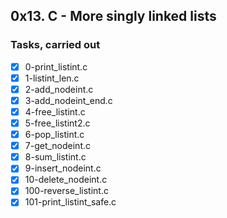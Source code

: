 ## 0x13. C - More singly linked lists
### Tasks, carried out
- [x] 0-print_listint.c
- [x] 1-listint_len.c
- [x] 2-add_nodeint.c
- [x] 3-add_nodeint_end.c
- [x] 4-free_listint.c
- [x] 5-free_listint2.c
- [x] 6-pop_listint.c
- [x] 7-get_nodeint.c
- [x] 8-sum_listint.c
- [x] 9-insert_nodeint.c
- [x] 10-delete_nodeint.c
- [x] 100-reverse_listint.c
- [x] 101-print_listint_safe.c
